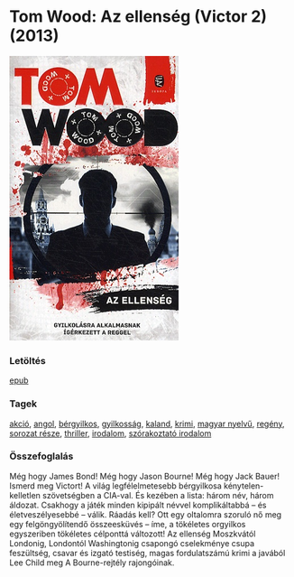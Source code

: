 # <a name="id_1011">Tom Wood: Az ellenség (Victor 2) (2013)</a>
<img src="https://github.com/BercziSandor/calibre_lib/raw/main/libs/main/Tom%20Wood/Az%20ellenseg%20%281011%29/cover.jpg" alt="cover" width="300"/>

### Letöltés
[epub](https://github.com/BercziSandor/calibre_lib/raw/main/libs/main/Tom%20Wood/Az%20ellenseg%20%281011%29/Az%20ellenseg%20-%20Tom%20Wood.epub)

### Tagek
[akció](https://github.com/berczisandor/calibre_lib/libs/main/blob/main/_tags/akci%c3%b3.md), [angol](https://github.com/berczisandor/calibre_lib/libs/main/blob/main/_tags/angol.md), [bérgyilkos](https://github.com/berczisandor/calibre_lib/libs/main/blob/main/_tags/b%c3%a9rgyilkos.md), [gyilkosság](https://github.com/berczisandor/calibre_lib/libs/main/blob/main/_tags/gyilkoss%c3%a1g.md), [kaland](https://github.com/berczisandor/calibre_lib/libs/main/blob/main/_tags/kaland.md), [krimi](https://github.com/berczisandor/calibre_lib/libs/main/blob/main/_tags/krimi.md), [magyar nyelvű](https://github.com/berczisandor/calibre_lib/libs/main/blob/main/_tags/magyar%20nyelv%c5%b1.md), [regény](https://github.com/berczisandor/calibre_lib/libs/main/blob/main/_tags/reg%c3%a9ny.md), [sorozat része](https://github.com/berczisandor/calibre_lib/libs/main/blob/main/_tags/sorozat%20r%c3%a9sze.md), [thriller](https://github.com/berczisandor/calibre_lib/libs/main/blob/main/_tags/thriller.md), [irodalom](https://github.com/berczisandor/calibre_lib/libs/main/blob/main/_tags/irodalom.md), [szórakoztató irodalom](https://github.com/berczisandor/calibre_lib/libs/main/blob/main/_tags/sz%c3%b3rakoztat%c3%b3%20irodalom.md)

### Összefoglalás
<p class="description">Még hogy James Bond! Még hogy Jason Bourne! Még hogy Jack Bauer! Ismerd meg Victort! A világ legfélelmetesebb bérgyilkosa kénytelen-kelletlen szövetségben a CIA-val. És kezében a lista: három név, három áldozat. Csakhogy a játék minden kipipált névvel komplikáltabbá – és életveszélyesebbé – válik. Ráadás kell? Ott egy oltalomra szoruló nő meg egy felgöngyölítendő összeesküvés – íme, a tökéletes orgyilkos egyszeriben tökéletes célponttá változott! Az ellenség Moszkvától Londonig, Londontól Washingtonig csapongó cselekménye csupa feszültség, csavar és izgató testiség, magas fordulatszámú krimi a javából Lee Child meg A Bourne-rejtély rajongóinak.</p>



